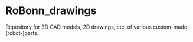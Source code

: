# RoBonn_drawings
Repository for 3D CAD models, 2D drawings, etc. of various custom-made (robot-)parts.
